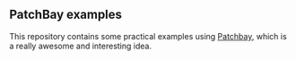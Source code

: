 ## PatchBay examples

This repository contains some practical examples using [Patchbay](https://patchbay.pub/), which is a really awesome and interesting idea.
